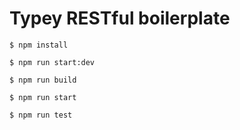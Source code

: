 # Typey RESTful boilerplate

`
$ npm install
`

`
$ npm run start:dev
`

`
$ npm run build
`

`
$ npm run start
`

`
$ npm run test
`
